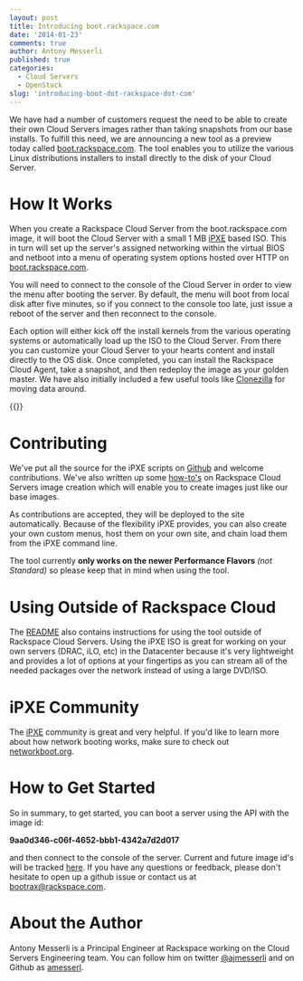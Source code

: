 ```yaml
---
layout: post
title: Introducing boot.rackspace.com
date: '2014-01-23'
comments: true
author: Antony Messerli
published: true
categories:
  - Cloud Servers
  - OpenStack
slug: 'introducing-boot-dot-rackspace-dot-com'   
---
```


We have had a number of customers request the need to be able to create their own Cloud Servers images rather than taking snapshots from our base installs.  To fulfill this need, we are announcing a new tool as a preview today called [boot.rackspace.com](http://boot.rackspace.com).  The tool enables you to utilize the various Linux distributions installers to install directly to the disk of your Cloud Server. 

<!--more-->

# How It Works
When you create a Rackspace Cloud Server from the boot.rackspace.com image, it will boot the Cloud Server with a small 1 MB [iPXE](http://www.ipxe.org) based ISO.  This in turn will set up the server's assigned networking within the virtual BIOS and netboot into a menu of operating system options hosted over HTTP on [boot.rackspace.com](http://boot.rackspace.com).

You will need to connect to the console of the Cloud Server in order to view the menu after booting the server.  By default, the menu will boot from local disk after five minutes, so if you connect to the console too late, just issue a reboot of the server and then reconnect to the console.

Each option will either kick off the install kernels from the various operating systems or automatically load up the ISO to the Cloud Server.  From there you can customize your Cloud Server to your hearts content and install directly to the OS disk.  Once completed, you can install the Rackspace Cloud Agent, take a snapshot, and then redeploy the image as your golden master.  We have also initially included a few useful tools like [Clonezilla](http://clonezilla.org/) for moving data around.

{{<img src="/blog/introducing-boot-dot-rackspace-dot-com/brc-linux-menu.png" title="" alt="">}}

# Contributing
We've put all the source for the iPXE scripts on [Github](https://github.com/rackerlabs/boot.rackspace.com/) and welcome contributions.  We've also written up some [how-to's](https://github.com/rackerlabs/boot.rackspace.com/wiki) on Rackspace Cloud Servers image creation which will enable you to create images just like our base images.

As contributions are accepted, they will be deployed to the site automatically.  Because of the flexibility iPXE provides, you can also create your own custom menus, host them on your own site, and chain load them from the iPXE command line.

The tool currently ****only works on the newer Performance Flavors**** *(not Standard)* so please keep that in mind when using the tool.

# Using Outside of Rackspace Cloud
The [README](https://github.com/rackerlabs/boot.rackspace.com/blob/master/README.md) also contains instructions for using the tool outside of Rackspace Cloud Servers.  Using the iPXE ISO is great for working on your own servers (DRAC, iLO, etc) in the Datacenter because it's very lightweight and provides a lot of options at your fingertips as you can stream all of the needed packages over the network instead of using a large DVD/ISO.  

# iPXE Community
The [iPXE](http://ipxe.org) community is great and very helpful.  If you'd like to learn more about how network booting works, make sure to check out [networkboot.org](http://networkboot.org/).

# How to Get Started
So in summary, to get started, you can boot a server using the API with the image id:

****9aa0d346-c06f-4652-bbb1-4342a7d2d017**** 

and then connect to the console of the server.  Current and future image id's will be tracked [here](https://github.com/rackerlabs/boot.rackspace.com/wiki/boot.rackspace.com-Image-UUIDs).  If you have any questions or feedback, please don't hesitate to open up a github issue or contact us at <bootrax@rackspace.com>.

# About the Author
Antony Messerli is a Principal Engineer at Rackspace working on the Cloud Servers Engineering team. You can follow him on twitter [@ajmesserli](http://twitter.com/ajmesserli) and on Github as [amesserl](https://github.com/amesserl).
